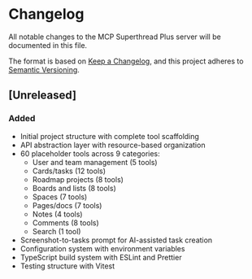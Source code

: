 # Changelog

All notable changes to the MCP Superthread Plus server will be documented in this file.

The format is based on [Keep a Changelog](https://keepachangelog.com/en/1.0.0/),
and this project adheres to [Semantic Versioning](https://semver.org/spec/v2.0.0.html).

## [Unreleased]

### Added
- Initial project structure with complete tool scaffolding
- API abstraction layer with resource-based organization
- 60 placeholder tools across 9 categories:
  - User and team management (5 tools)
  - Cards/tasks (12 tools)
  - Roadmap projects (8 tools)
  - Boards and lists (8 tools)
  - Spaces (7 tools)
  - Pages/docs (7 tools)
  - Notes (4 tools)
  - Comments (8 tools)
  - Search (1 tool)
- Screenshot-to-tasks prompt for AI-assisted task creation
- Configuration system with environment variables
- TypeScript build system with ESLint and Prettier
- Testing structure with Vitest

